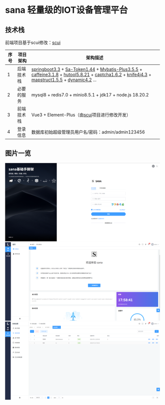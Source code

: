 # sana 轻量级的IOT设备管理平台

## 技术栈
前端项目基于scui修改：[scui](https://gitee.com/lolicode/scui)


| 序号 | 项目架构 | 架构描述                                                                                                                                                                                                                                                                                                                                                                                                                                                                                                                                                 | 
|----|------|------------------------------------------------------------------------------------------------------------------------------------------------------------------------------------------------------------------------------------------------------------------------------------------------------------------------------------------------------------------------------------------------------------------------------------------------------------------------------------------------------------------------------------------------------|
| 1  | 后端技术栈 | [springboot3.3](https://github.com/spring-projects/spring-boot) + [Sa-Token1.44](https://github.com/dromara/Sa-Token) + [Mybatis-Plus3.5.5](https://github.com/baomidou/mybatis-plus) + [caffeine3.1.8](https://github.com/ben-manes/caffeine) + [hutool5.8.21](https://github.com/chinabugotech/hutool) + [captcha1.6.2](https://github.com/ele-admin/EasyCaptcha) + [knife4j4.3](https://github.com/xiaoymin/knife4j) + [mapstruct1.5.5](https://github.com/mapstruct/mapstruct) + [dynamic4.2](https://github.com/baomidou/dynamic-datasource) ... |
| 2  | 必要的服务 | mysql8 + redis7.0 + minio8.5.1 + jdk17 + node.js 18.20.2                                                                                                                                                                                                                                                                                                                                                                                                                                                                                             |
| 3  | 前端技术栈 | Vue3 + Element-Plus（由[scui](https://gitee.com/lolicode/scui)项目进行修改开发）                                                                                                                                                                                                                                                                                                                                                                                                                                                                                |                                                                                                                                                                                                                                                                                                                                                                                                                                                                                                                       |
| 4  | 登录信息 | 数据库初始超级管理员用户名/密码：admin/admin123456                                                                                                                                                                                                                                                                                                                                                                                                                                                                                                                   |

## 图片一览
![img.png](doc%2Fimg%2Fimg.png)
![img_1.png](doc%2Fimg%2Fimg_1.png)
![img_2.png](doc%2Fimg%2Fimg_2.png)

